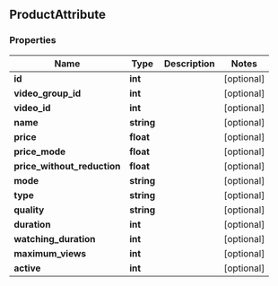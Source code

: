 ## ProductAttribute

### Properties
Name | Type | Description | Notes
------------ | ------------- | ------------- | -------------
**id** | **int** |  | [optional] 
**video_group_id** | **int** |  | [optional] 
**video_id** | **int** |  | [optional] 
**name** | **string** |  | [optional] 
**price** | **float** |  | [optional] 
**price_mode** | **float** |  | [optional] 
**price_without_reduction** | **float** |  | [optional] 
**mode** | **string** |  | [optional] 
**type** | **string** |  | [optional] 
**quality** | **string** |  | [optional] 
**duration** | **int** |  | [optional] 
**watching_duration** | **int** |  | [optional] 
**maximum_views** | **int** |  | [optional] 
**active** | **int** |  | [optional] 


